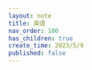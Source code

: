 ```yaml
---
layout: note
title: 英语
nav_order: 100
has_children: true
create_time: 2023/5/9
published: false
---
```

